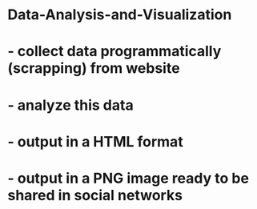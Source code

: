 # Data-Analysis-and-Visualization
# - collect data programmatically (scrapping) from website
# - analyze this data 
# - output in a HTML format
# - output in a PNG image ready to be shared in social networks

